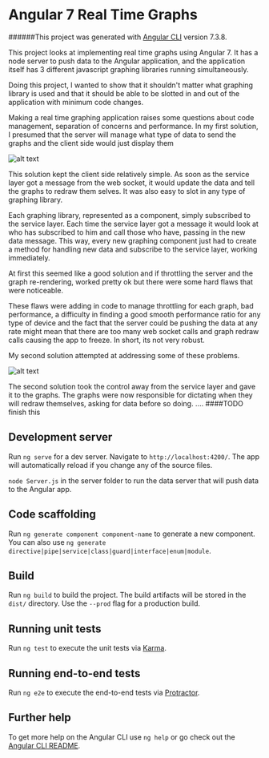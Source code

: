# Angular 7 Real Time Graphs

######This project was generated with [Angular CLI](https://github.com/angular/angular-cli) version 7.3.8.

This project looks at implementing real time graphs using Angular 7.
It has a node server to push data to the Angular application, and the application itself has 3 different
javascript graphing libraries running simultaneously.

Doing this project, I wanted to show that it shouldn't matter what graphing library is used and that it should be
able to be slotted in and out of the application with minimum code changes. 

Making a real time graphing application raises some questions about code management, separation of concerns
and performance. In my first solution, I presumed that the server will manage what type of data to send the graphs and 
the client side would just display them 

![alt text](https://raw.githubusercontent.com/JoelSatkas/AngularRealTimeGraphs/readMeImages/Method1.png)

This solution kept the client side relatively simple. As soon as the service layer got a message from the web socket, it would update
the data and tell the graphs to redraw them selves. It was also easy to slot in any type of graphing library. 

Each graphing library, represented as a component, simply subscribed to the service layer. Each time the service layer got a 
message it would look at who has subscribed to him and call those who have, passing in the new data message. This way, every new
graphing component just had to create a method for handling new data and subscribe to the service layer, working immediately. 

At first this seemed like a good solution and if throttling the server and the graph re-rendering, worked pretty ok but
there were some hard flaws that were noticeable.

These flaws were adding in code to manage throttling for each graph, bad performance, a difficulty in finding 
a good smooth performance ratio for any type of device and the fact that the server could be pushing the data at any rate might
mean that there are too many web socket calls and graph redraw calls causing the app to freeze. In short, its not very robust.

My second solution attempted at addressing some of these problems.

![alt text](https://raw.githubusercontent.com/JoelSatkas/AngularRealTimeGraphs/readMeImages/Method2.png)

The second solution took the control away from the service layer and gave it to the graphs. The graphs were now responsible for
dictating when they will redraw themselves, asking for data before so doing. ....
####TODO finish this
  

## Development server

Run `ng serve` for a dev server. Navigate to `http://localhost:4200/`. The app will automatically reload if you change any of the source files.

`node Server.js` in the server folder to run the data server that will push data to the Angular app.

## Code scaffolding

Run `ng generate component component-name` to generate a new component. You can also use `ng generate directive|pipe|service|class|guard|interface|enum|module`.

## Build

Run `ng build` to build the project. The build artifacts will be stored in the `dist/` directory. Use the `--prod` flag for a production build.

## Running unit tests

Run `ng test` to execute the unit tests via [Karma](https://karma-runner.github.io).

## Running end-to-end tests

Run `ng e2e` to execute the end-to-end tests via [Protractor](http://www.protractortest.org/).

## Further help

To get more help on the Angular CLI use `ng help` or go check out the [Angular CLI README](https://github.com/angular/angular-cli/blob/master/README.md).

